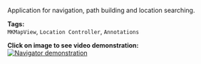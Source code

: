 Application for navigation, path building and location searching.  
  
**Tags:**  
`MKMapView`, `Location Controller`, `Annotations`
  
**Click on image to see video demonstration:**  
[![Navigator demonstration](https://firebasestorage.googleapis.com/v0/b/project-6823619469149101723.appspot.com/o/navigator.png?alt=media&token=0c953b1d-7e00-4b2f-87a7-b168f4b0bccc)](https://www.youtube.com/watch?v=gweRAb_MyfQ)

